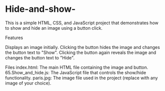 # Hide-and-show-

This is a simple HTML, CSS, and JavaScript project that demonstrates how to show and hide an image using a button click.

Features

Displays an image initially.
Clicking the button hides the image and changes the button text to "Show".
Clicking the button again reveals the image and changes the button text to "Hide".

Files
index.html: The main HTML file containing the image and button.
65.Show_and_hide.js: The JavaScript file that controls the show/hide functionality.
paris.jpg: The image file used in the project (replace with any image of your choice).
